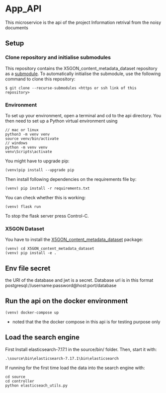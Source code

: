 # App_API
This microservice is the api of the project Information retrival from the noisy documents

## Setup
### Clone repository and initialise submodules
This repository contains the X5GON_content_metadata_dataset repository as a [submodule](https://git-scm.com/book/en/v2/Git-Tools-Submodules). To automatically initialise the submodule, use the following command to clone this repository:
```
$ git clone --recurse-submodules <https or ssh link of this repository>
```
### Environment
To set up your environment, open a terminal and cd to the api directory. You then need to set up a Python virtual environment using
```
// mac or linux
python3 -m venv venv
source venv/bin/activate
// windows
python -m venv venv
venv\Scripts\activate
```
You might have to upgrade pip:
```
(venv)pip install --upgrade pip
```
Then install following dependencies on the requirements file by:
```
(venv) pip install -r requirements.txt
```
You can check whether this is working:
```
(venv) flask run
```
To stop the flask server press Control-C.

### X5GON Dataset
You have to install the [X5GON_content_metadata_dataset](https://github.com/IRCAI/X5GON_content_metadata_dataset) package:
```
(venv) cd X5GON_content_metadata_dataset
(venv) pip install -e .
```
## Env file secret 
the URI of the database and jwt is a secret.
Database url is in this format postgresql://username:password@host:port/database


## Run the api on the docker environment
```
(venv) docker-compose up
```
* noted that the the docker compose in this api is for testing purpose only

## Load the search engine
First Install elasticsearch-7.17.1 in the source/bin/ folder.
Then, start it with:
```
.\source\bin\elasticsearch-7.17.1\bin\elasticsearch
```
If running for the first time load the data into the search engine with:
```
cd source
cd controller
python elasticseach_utils.py
```
